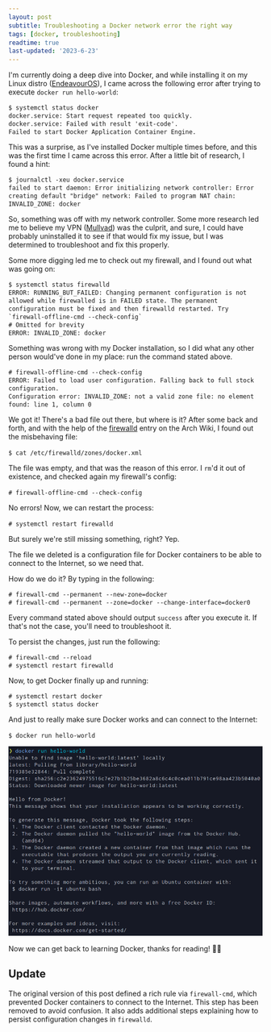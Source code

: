 ```yaml
---
layout: post
subtitle: Troubleshooting a Docker network error the right way
tags: [docker, troubleshooting]
readtime: true
last-updated: '2023-6-23'
---
```


I'm currently doing a deep dive into Docker, and while installing it on my Linux distro ([EndeavourOS](https://endeavouros.com/)), I came across the following error after trying to execute `docker run hello-world`:

```
$ systemctl status docker
docker.service: Start request repeated too quickly.
docker.service: Failed with result 'exit-code'.
Failed to start Docker Application Container Engine.
```

This was a surprise, as I've installed Docker multiple times before, and this was the first time I came across this error. After a little bit of research, I found a hint:

```
$ journalctl -xeu docker.service
failed to start daemon: Error initializing network controller: Error creating default "bridge" network: Failed to program NAT chain: INVALID_ZONE: docker
```

So, something was off with my network controller. Some more research led me to believe my VPN ([Mullvad](https://mullvad.net/en)) was the culprit, and sure, I could have probably uninstalled it to see if that would fix my issue, but I was determined to troubleshoot and fix this properly.

Some more digging led me to check out my firewall, and I found out what was going on:

```
$ systemctl status firewalld
ERROR: RUNNING_BUT_FAILED: Changing permanent configuration is not allowed while firewalled is in FAILED state. The permanent configuration must be fixed and then firewalld restarted. Try `firewall-offline-cmd --check-config`
# Omitted for brevity
ERROR: INVALID_ZONE: docker
```

Something was wrong with my Docker installation, so I did what any other person would've done in my place: run the command stated above.

```
# firewall-offline-cmd --check-config
ERROR: Failed to load user configuration. Falling back to full stock configuration.
Configuration error: INVALID_ZONE: not a valid zone file: no element found: line 1, column 0
```

We got it! There's a bad file out there, but where is it? After some back and forth, and with the help of the [firewalld](https://wiki.archlinux.org/title/firewalld) entry on the Arch Wiki, I found out the misbehaving file:

`$ cat /etc/firewalld/zones/docker.xml`

The file was empty, and that was the reason of this error. I `rm`'d it out of existence, and checked again my firewall's config:

`# firewall-offline-cmd --check-config`

No errors! Now, we can restart the process:

`# systemctl restart firewalld`

But surely we're still missing something, right? Yep.

The file we deleted is a configuration file for Docker containers to be able to connect to the Internet, so we need that.

How do we do it? By typing in the following:

```
# firewall-cmd --permanent --new-zone=docker
# firewall-cmd --permanent --zone=docker --change-interface=docker0
```

Every command stated above should output `success` after you execute it. If that's not the case, you'll need to troubleshoot it.

To persist the changes, just run the following:

```
# firewall-cmd --reload
# systemctl restart firewalld
```

Now, to get Docker finally up and running:

```
# systemctl restart docker
$ systemctl status docker
```

And just to really make sure Docker works and can connect to the Internet:

`$ docker run hello-world`

![Docker ran successfully](/2023-6-23-docker-run-success.png)

Now we can get back to learning Docker, thanks for reading! 🐋👋

## Update

The original version of this post defined a rich rule via `firewall-cmd`, which prevented Docker containers to connect to the Internet. This step has been removed to avoid confusion. It also adds additional steps explaining how to persist configuration changes in `firewalld`.
